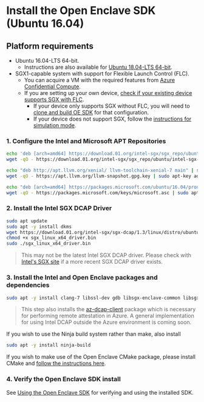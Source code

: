 # Install the Open Enclave SDK (Ubuntu 16.04)

## Platform requirements

- Ubuntu 16.04-LTS 64-bit.
    - Instructions are also available for [Ubuntu 18.04-LTS 64-bit](/docs/GettingStartedDocs/install_oe_sdk-Ubuntu_18.04.md).
- SGX1-capable system with support for Flexible Launch Control (FLC).
    - You can acquire a VM with the required features from [Azure Confidential Compute](https://azure.microsoft.com/en-us/solutions/confidential-compute/).
    - If you are setting up your own device, [check if your existing device supports SGX with FLC](/docs/GettingStartedDocs/Contributors/building_oe_sdk.md#1-determine-the-sgx-support-level-on-your-developmenttarget-system).
        - If your device only supports SGX without FLC, you will need to [clone and build OE SDK](/docs/GettingStartedDocs/Contributors/SGX1GettingStarted.md) for that configuration.
        - If your device does not support SGX, follow the [instructions for simulation mode](/docs/GettingStartedDocs/install_oe_sdk-Simulation.md).

### 1. Configure the Intel and Microsoft APT Repositories
```bash
echo 'deb [arch=amd64] https://download.01.org/intel-sgx/sgx_repo/ubuntu xenial main' | sudo tee /etc/apt/sources.list.d/intel-sgx.list
wget -qO - https://download.01.org/intel-sgx/sgx_repo/ubuntu/intel-sgx-deb.key | sudo apt-key add -

echo "deb http://apt.llvm.org/xenial/ llvm-toolchain-xenial-7 main" | sudo tee /etc/apt/sources.list.d/llvm-toolchain-xenial-7.list
wget -qO - https://apt.llvm.org/llvm-snapshot.gpg.key | sudo apt-key add -

echo "deb [arch=amd64] https://packages.microsoft.com/ubuntu/16.04/prod xenial main" | sudo tee /etc/apt/sources.list.d/msprod.list
wget -qO - https://packages.microsoft.com/keys/microsoft.asc | sudo apt-key add -
```

### 2. Install the Intel SGX DCAP Driver
```bash
sudo apt update
sudo apt -y install dkms
wget https://download.01.org/intel-sgx/sgx-dcap/1.3/linux/distro/ubuntuServer16.04/sgx_linux_x64_driver_1.13.bin -O sgx_linux_x64_driver.bin
chmod +x sgx_linux_x64_driver.bin
sudo ./sgx_linux_x64_driver.bin
```

> This may not be the latest Intel SGX DCAP driver.
> Please check with [Intel's SGX site](https://01.org/intel-software-guard-extensions/downloads)
> if a more recent SGX DCAP driver exists.

### 3. Install the Intel and Open Enclave packages and dependencies
```bash
sudo apt -y install clang-7 libssl-dev gdb libsgx-enclave-common libsgx-enclave-common-dev libprotobuf9v5 libsgx-dcap-ql libsgx-dcap-ql-dev az-dcap-client open-enclave
```

> This step also installs the [az-dcap-client](https://github.com/microsoft/azure-dcap-client)
> package which is necessary for performing remote attestation in Azure. A general
> implementation for using Intel DCAP outside the Azure environment is coming soon.

If you wish to use the Ninja build system rather than make, also install
```bash
sudo apt -y install ninja-build
```
If you wish to make use of the Open Enclave CMake package, please install CMake and [follow the instructions here](/cmake/sdk_cmake_targets_readme.md).

### 4. Verify the Open Enclave SDK install

See [Using the Open Enclave SDK](Linux_using_oe_sdk.md) for verifying and using the installed SDK.

